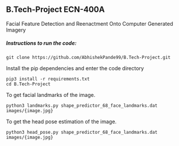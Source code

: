 ## B.Tech-Project ECN-400A

Facial Feature Detection and Reenactment Onto Computer Generated Imagery

##### Instructions to run the code:
```
git clone https://github.com/AbhishekPande99/B.Tech-Project.git
```

Install the pip dependencies and enter the code directory
```
pip3 install -r requirements.txt
cd B.Tech-Project
```

To get facial landmarks of the image.
```
python3 landmarks.py shape_predictor_68_face_landmarks.dat images/{image.jpg} 
```

To get the head pose estimation of the image.
```
python3 head_pose.py shape_predictor_68_face_landmarks.dat images/{image.jpg}
```
